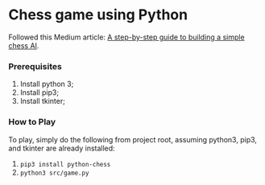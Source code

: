 # Chess game using Python

Followed this Medium article: [A step-by-step guide to building a simple chess AI](https://medium.freecodecamp.com/simple-chess-ai-step-by-step-1d55a9266977).

### Prerequisites

1. Install python 3;
2. Install pip3;
3. Install tkinter;

### How to Play

To play, simply do the following from project root, assuming python3, pip3, and tkinter are already installed:

1. `pip3 install python-chess`
2. `python3 src/game.py`
